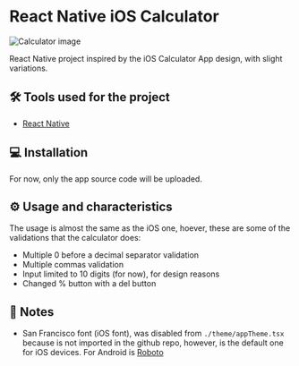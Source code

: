 # React Native iOS Calculator

![Calculator image](https://i.imgur.com/dKVTo2h.jpeg)

React Native project inspired by the iOS Calculator App design, with slight variations.

## 🛠️ Tools used for the project

- [React Native](https://reactnative.dev/)

## 💻 Installation
For now, only the app source code will be uploaded.

## ⚙️ Usage and characteristics
The usage is almost the same as the iOS one, hoever, these are some of the validations that the calculator does:
- Multiple 0 before a decimal separator validation
- Multiple commas validation
- Input limited to 10 digits (for now), for design reasons
- Changed % button with a del button

## 📝 Notes
- San Francisco font (iOS font), was disabled from `./theme/appTheme.tsx` because is not imported in the github repo, however, is the default one for iOS devices. For Android is [Roboto](https://fonts.google.com/specimen/Roboto)
